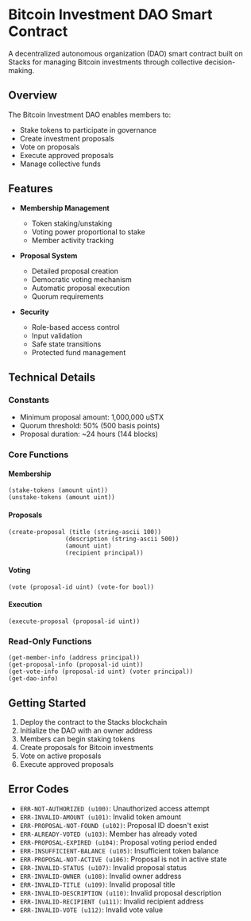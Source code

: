 # Bitcoin Investment DAO Smart Contract

A decentralized autonomous organization (DAO) smart contract built on Stacks for managing Bitcoin investments through collective decision-making.

## Overview

The Bitcoin Investment DAO enables members to:

- Stake tokens to participate in governance
- Create investment proposals
- Vote on proposals
- Execute approved proposals
- Manage collective funds

## Features

- **Membership Management**

  - Token staking/unstaking
  - Voting power proportional to stake
  - Member activity tracking

- **Proposal System**

  - Detailed proposal creation
  - Democratic voting mechanism
  - Automatic proposal execution
  - Quorum requirements

- **Security**
  - Role-based access control
  - Input validation
  - Safe state transitions
  - Protected fund management

## Technical Details

### Constants

- Minimum proposal amount: 1,000,000 uSTX
- Quorum threshold: 50% (500 basis points)
- Proposal duration: ~24 hours (144 blocks)

### Core Functions

#### Membership

```clarity
(stake-tokens (amount uint))
(unstake-tokens (amount uint))
```

#### Proposals

```clarity
(create-proposal (title (string-ascii 100))
                (description (string-ascii 500))
                (amount uint)
                (recipient principal))
```

#### Voting

```clarity
(vote (proposal-id uint) (vote-for bool))
```

#### Execution

```clarity
(execute-proposal (proposal-id uint))
```

### Read-Only Functions

```clarity
(get-member-info (address principal))
(get-proposal-info (proposal-id uint))
(get-vote-info (proposal-id uint) (voter principal))
(get-dao-info)
```

## Getting Started

1. Deploy the contract to the Stacks blockchain
2. Initialize the DAO with an owner address
3. Members can begin staking tokens
4. Create proposals for Bitcoin investments
5. Vote on active proposals
6. Execute approved proposals

## Error Codes

- `ERR-NOT-AUTHORIZED (u100)`: Unauthorized access attempt
- `ERR-INVALID-AMOUNT (u101)`: Invalid token amount
- `ERR-PROPOSAL-NOT-FOUND (u102)`: Proposal ID doesn't exist
- `ERR-ALREADY-VOTED (u103)`: Member has already voted
- `ERR-PROPOSAL-EXPIRED (u104)`: Proposal voting period ended
- `ERR-INSUFFICIENT-BALANCE (u105)`: Insufficient token balance
- `ERR-PROPOSAL-NOT-ACTIVE (u106)`: Proposal is not in active state
- `ERR-INVALID-STATUS (u107)`: Invalid proposal status
- `ERR-INVALID-OWNER (u108)`: Invalid owner address
- `ERR-INVALID-TITLE (u109)`: Invalid proposal title
- `ERR-INVALID-DESCRIPTION (u110)`: Invalid proposal description
- `ERR-INVALID-RECIPIENT (u111)`: Invalid recipient address
- `ERR-INVALID-VOTE (u112)`: Invalid vote value
